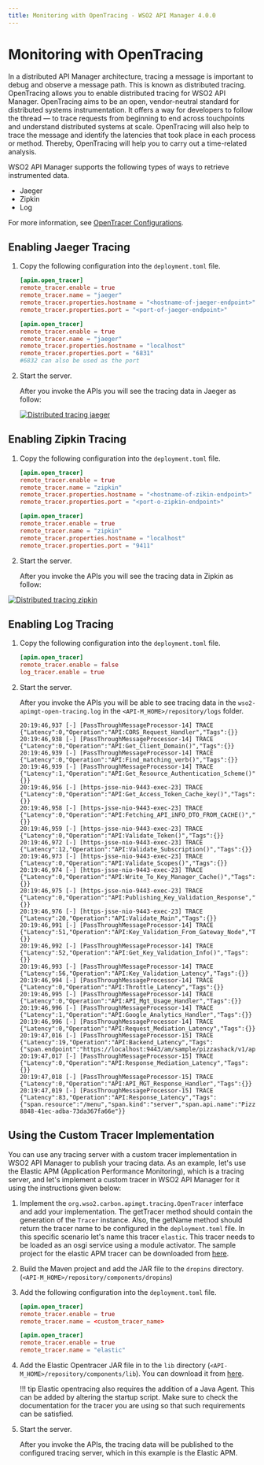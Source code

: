 ```yaml
---
title: Monitoring with OpenTracing - WSO2 API Manager 4.0.0
---
```


# Monitoring with OpenTracing

In a distributed API Manager architecture, tracing a message is important to debug and observe a message path. This is known as distributed tracing. OpenTracing allows you to enable distributed tracing for WSO2 API Manager.
OpenTracing aims to be an open, vendor-neutral standard for distributed systems instrumentation. It offers a way for developers to follow the thread — to trace requests from beginning to end across touchpoints and understand distributed systems at scale. OpenTracing will also help to trace the message and identify the latencies that took place in each process or method. Thereby, OpenTracing will help you to carry out a time-related analysis.

 WSO2 API Manager supports the following types of ways to retrieve instrumented data.

 - Jaeger
 - Zipkin
 - Log

For more information, see [OpenTracer Configurations]({{base_path}}/reference/config-catalog/#api-m-open-tracer-configurations).

## Enabling Jaeger Tracing

1. Copy the following configuration into the `deployment.toml` file.

    ```toml tab="Format"
    [apim.open_tracer]
    remote_tracer.enable = true
    remote_tracer.name = "jaeger"
    remote_tracer.properties.hostname = "<hostname-of-jaeger-endpoint>"
    remote_tracer.properties.port = "<port-of-jaeger-endpoint>"
    ```

    ```toml tab="Example"
    [apim.open_tracer]
    remote_tracer.enable = true
    remote_tracer.name = "jaeger"
    remote_tracer.properties.hostname = "localhost"
    remote_tracer.properties.port = "6831" 
    #6832 can also be used as the port
    ```

2. Start the server.

     After you invoke the APIs you will see the tracing data in Jaeger as follow:

    [![Distributed tracing jaeger]({{base_path}}/assets/img/administer/opentracing-jaeger.png)]({{base_path}}/assets/img/administer/opentracing-jaeger.png)

## Enabling Zipkin Tracing

1. Copy the following configuration into the `deployment.toml` file.

    ```toml tab="Format"
    [apim.open_tracer]
    remote_tracer.enable = true
    remote_tracer.name = "zipkin"
    remote_tracer.properties.hostname = "<hostname-of-zikin-endpoint>"
    remote_tracer.properties.port = "<port-o-zipkin-endpoint>"
    ```

    ```toml tab="Example"
    [apim.open_tracer]
    remote_tracer.enable = true
    remote_tracer.name = "zipkin"
    remote_tracer.properties.hostname = "localhost"
    remote_tracer.properties.port = "9411"
    ```

2. Start the server.

     After you invoke the APIs you will see the tracing data in Zipkin as follow:

[![Distributed tracing zipkin]({{base_path}}/assets/img/administer/opentracing-zipkin.png)]({{base_path}}/assets/img/administer/opentracing-zipkin.png)


## Enabling Log Tracing

1. Copy the following configuration into the `deployment.toml` file.

    ```toml
    [apim.open_tracer]
    remote_tracer.enable = false
    log_tracer.enable = true
    ```

2. Start the server.

    After you invoke the APIs you will be able to see tracing data in the `wso2-apimgt-open-tracing.log` in the `<API-M_HOME>/repository/logs` folder.

    ```log
    20:19:46,937 [-] [PassThroughMessageProcessor-14] TRACE {"Latency":0,"Operation":"API:CORS_Request_Handler","Tags":{}}
    20:19:46,938 [-] [PassThroughMessageProcessor-14] TRACE {"Latency":0,"Operation":"API:Get_Client_Domain()","Tags":{}}
    20:19:46,939 [-] [PassThroughMessageProcessor-14] TRACE {"Latency":0,"Operation":"API:Find_matching_verb()","Tags":{}}
    20:19:46,939 [-] [PassThroughMessageProcessor-14] TRACE {"Latency":1,"Operation":"API:Get_Resource_Authentication_Scheme()","Tags":{}}
    20:19:46,956 [-] [https-jsse-nio-9443-exec-23] TRACE {"Latency":0,"Operation":"API:Get_Access_Token_Cache_key()","Tags":{}}
    20:19:46,958 [-] [https-jsse-nio-9443-exec-23] TRACE {"Latency":0,"Operation":"API:Fetching_API_iNFO_DTO_FROM_CACHE()","Tags":{}}
    20:19:46,959 [-] [https-jsse-nio-9443-exec-23] TRACE {"Latency":0,"Operation":"API:Validate_Token()","Tags":{}}
    20:19:46,972 [-] [https-jsse-nio-9443-exec-23] TRACE {"Latency":12,"Operation":"API:Validate_Subscription()","Tags":{}}
    20:19:46,973 [-] [https-jsse-nio-9443-exec-23] TRACE {"Latency":0,"Operation":"API:Validate_Scopes()","Tags":{}}
    20:19:46,974 [-] [https-jsse-nio-9443-exec-23] TRACE {"Latency":0,"Operation":"API:Write_To_Key_Manager_Cache()","Tags":{}}
    20:19:46,975 [-] [https-jsse-nio-9443-exec-23] TRACE {"Latency":0,"Operation":"API:Publishing_Key_Validation_Response","Tags":{}}
    20:19:46,976 [-] [https-jsse-nio-9443-exec-23] TRACE {"Latency":20,"Operation":"API:Validate_Main","Tags":{}}
    20:19:46,991 [-] [PassThroughMessageProcessor-14] TRACE {"Latency":51,"Operation":"API:Key_Validation_From_Gateway_Node","Tags":{}}
    20:19:46,992 [-] [PassThroughMessageProcessor-14] TRACE {"Latency":52,"Operation":"API:Get_Key_Validation_Info()","Tags":{}}
    20:19:46,993 [-] [PassThroughMessageProcessor-14] TRACE {"Latency":56,"Operation":"API:Key_Validation_Latency","Tags":{}}
    20:19:46,994 [-] [PassThroughMessageProcessor-14] TRACE {"Latency":0,"Operation":"API:Throttle_Latency","Tags":{}}
    20:19:46,995 [-] [PassThroughMessageProcessor-14] TRACE {"Latency":0,"Operation":"API:API_Mgt_Usage_Handler","Tags":{}}
    20:19:46,996 [-] [PassThroughMessageProcessor-14] TRACE {"Latency":1,"Operation":"API:Google_Analytics_Handler","Tags":{}}
    20:19:46,996 [-] [PassThroughMessageProcessor-14] TRACE {"Latency":0,"Operation":"API:Request_Mediation_Latency","Tags":{}}
    20:19:47,016 [-] [PassThroughMessageProcessor-15] TRACE {"Latency":19,"Operation":"API:Backend_Latency","Tags":{"span.endpoint":"https://localhost:9443/am/sample/pizzashack/v1/api/"}}
    20:19:47,017 [-] [PassThroughMessageProcessor-15] TRACE {"Latency":0,"Operation":"API:Response_Mediation_Latency","Tags":{}}
    20:19:47,018 [-] [PassThroughMessageProcessor-15] TRACE {"Latency":0,"Operation":"API:API_MGT_Response_Handler","Tags":{}}
    20:19:47,019 [-] [PassThroughMessageProcessor-15] TRACE {"Latency":83,"Operation":"API:Response_Latency","Tags":{"span.resource":"/menu","span.kind":"server","span.api.name":"PizzaShackAPI","span.consumerkey":"Fn9RGuFeefEe7W07jOq_mvQvLJwa","span.request.method":"GET","span.request.path":"pizzashack/1.0.0/menu","span.api.version":"1.0.0","span.activity.id":"urn:uuid:339f337a-8848-41ec-adba-73da367fa66e"}}
    
    ```

## Using the Custom Tracer Implementation

You can use any tracing server with a custom tracer implementation in WSO2 API Manager to publish your tracing data. As an example, let's use the Elastic APM (Application Performance Monitoring), which is a tracing server, and let's implement a custom tracer in WSO2 API Manager for it using the instructions given below:

1. Implement the `org.wso2.carbon.apimgt.tracing.OpenTracer` interface and add your implementation. The getTracer method should contain the generation of the `Tracer` instance. Also, the getName method should return the tracer name to be configured in the `deployment.toml` file. In this specific scenario let's name this tracer `elastic`. This tracer needs to be loaded as an osgi service using a module activator. The sample project for the elastic APM tracer can be downloaded from [here]({{base_path}}/assets/attachments/administer/custom.tracing.client.zip).

2. Build the Maven project and add the JAR file to the `dropins` directory. (`<API-M_HOME>/repository/components/dropins`)

3. Add the following configuration into the `deployment.toml` file.

    ```toml tab="Format"
    [apim.open_tracer]
    remote_tracer.enable = true
    remote_tracer.name = <custom_tracer_name>
    ```

    ```toml tab="Example"
    [apim.open_tracer]
    remote_tracer.enable = true
    remote_tracer.name = "elastic"
    ```

4. Add the Elastic Opentracer JAR file in to the `lib` directory (`<API-M_HOME>/repository/components/lib`). You can download it from [here](https://mvnrepository.com/artifact/co.elastic.apm/apm-opentracing). 

    !!! tip
        Elastic opentracing also requires the addition of a Java Agent. This can be added by altering the startup script. Make sure to check the documentation for the tracer you are using so that such requirements can be satisfied. 

5. Start the server.

     After you invoke the APIs, the tracing data will be published to the configured tracing server, which in this example is the Elastic APM.
